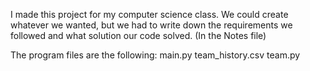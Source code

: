 I made this project for my computer science class. We could create whatever we wanted, but we had to write down 
the requirements we followed and what solution our code solved. (In the Notes file)

The program files are the following:
main.py
team_history.csv
team.py

